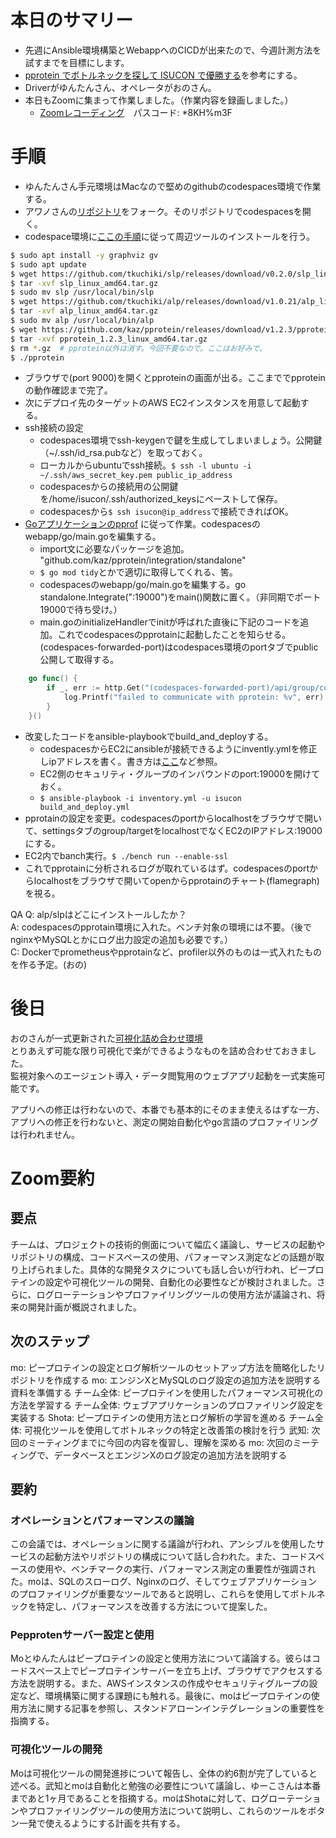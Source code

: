 # 本日のサマリー
- 先週にAnsible環境構築とWebappへのCICDが出来たので、今週計測方法を試すまでを目標にします。
- [pprotein でボトルネックを探して ISUCON で優勝する](https://zenn.dev/team_soda/articles/20231206000000)を参考にする。
- Driverがゆんたんさん、オペレータがおのさん。
- 本日もZoomに集まって作業しました。（作業内容を録画しました。）
  - [Zoomレコーディング](https://us06web.zoom.us/rec/share/VzxbzVE6ls0mo-rG78MZcCCEaHQiidavp5cNt_ZWv-zVrQGKXyBaWLxKKRLODhBf.Td85YN57K7wH-Nww)　パスコード: *8KH%m3F

# 手順
- ゆんたんさん手元環境はMacなので堅めのgithubのcodespaces環境で作業する。
- アワノさんの[リポジトリ](https://github.com/Akijin007/isucon13)をフォーク。そのリポジトリでcodespacesを開く。
- codespace環境に[ここの手順](https://zenn.dev/team_soda/articles/20231206000000#%E5%91%A8%E8%BE%BA%E3%83%84%E3%83%BC%E3%83%AB%E3%81%AE%E3%82%A4%E3%83%B3%E3%82%B9%E3%83%88%E3%83%BC%E3%83%AB)に従って周辺ツールのインストールを行う。
```bash
$ sudo apt install -y graphviz gv
$ sudo apt update
$ wget https://github.com/tkuchiki/slp/releases/download/v0.2.0/slp_linux_amd64.tar.gz
$ tar -xvf slp_linux_amd64.tar.gz
$ sudo mv slp /usr/local/bin/slp
$ wget https://github.com/tkuchiki/alp/releases/download/v1.0.21/alp_linux_amd64.tar.gz
$ tar -xvf alp_linux_amd64.tar.gz
$ sudo mv alp /usr/local/bin/alp
$ wget https://github.com/kaz/pprotein/releases/download/v1.2.3/pprotein_1.2.3_linux_amd64.tar.gz
$ tar -xvf pprotein_1.2.3_linux_amd64.tar.gz
$ rm *.gz  # pprotein以外は消す。今回不要なので。ここはお好みで。
$ ./pprotein
```
- ブラウザで(port 9000)を開くとpproteinの画面が出る。ここまででpproteinの動作確認まで完了。
- 次にデプロイ先のターゲットのAWS EC2インスタンスを用意して起動する。
- ssh接続の設定
  - codespaces環境でssh-keygenで鍵を生成してしまいましょう。公開鍵（~/.ssh/id_rsa.pubなど）を取っておく。
  - ローカルからubuntuでssh接続。`$ ssh -l ubuntu -i ~/.ssh/aws_secret_key.pem public_ip_address`
  - codespacesからの接続用の公開鍵を/home/isucon/.ssh/authorized_keysにペーストして保存。
  - codespacesから`$ ssh isucon@ip_address`で接続できればOK。
- [Goアプリケーションのpprof](https://zenn.dev/team_soda/articles/20231206000000#go%E3%82%A2%E3%83%97%E3%83%AA%E3%82%B1%E3%83%BC%E3%82%B7%E3%83%A7%E3%83%B3%E3%81%AEpprof)
に従って作業。codespacesのwebapp/go/main.goを編集する。
  - import文に必要なパッケージを追加。	"github.com/kaz/pprotein/integration/standalone"
  - `$ go mod tidy`とかで適切に取得してくれる、筈。
  - codespacesのwebapp/go/main.goを編集する。go standalone.Integrate(":19000")をmain()関数に置く。（非同期でポート19000で待ち受け。）
  - main.goのinitializeHandlerでinitが呼ばれた直後に下記のコードを追加。これでcodespacesのpprotainに起動したことを知らせる。(codespaces-forwarded-port)はcodespaces環境のportタブでpublic公開して取得する。
```go
	go func() {
		if _, err := http.Get("(codespaces-forwarded-port)/api/group/collect"); err != nil {
			log.Printf("failed to communicate with pprotein: %v", err)
		}
	}()
```
- 改変したコードをansible-playbookでbuild_and_deployする。
  - codespacesからEC2にansibleが接続できるようにinvently.ymlを修正しipアドレスを書く。書き方は[ここ](https://github.com/mo124121/isucon13-try/blob/main/ansible/inventory.yaml)など参照。
  - EC2側のセキュリティ・グループのインバウンドのport:19000を開けておく。
  - `$ ansible-playbook -i inventory.yml -u isucon build_and_deploy.yml`
- pprotainの設定を変更。codespacesのportからlocalhostをブラウザで開いて、settingsタブのgroup/targetをlocalhostでなくEC2のIPアドレス:19000にする。
- EC2内でbanch実行。`$ ./bench run --enable-ssl`
- これでpprotainに分析されるログが取れているはず。codespacesのportからlocalhostをブラウザで開いてopenからpprotainのチャート(flamegraph)を視る。

QA
Q: alp/slpはどこにインストールしたか？  
A: codespacesのpprotain環境に入れた。ベンチ対象の環境には不要。（後でnginxやMySQLとかにログ出力設定の追加も必要です。）  
C: Dockerでprometheusやpprotainなど、profiler以外のものは一式入れたものを作る予定。(おの)  

# 後日
おのさんが一式更新された[可視化詰め合わせ環境](https://github.com/mo124121/isucon-o11y)  
とりあえず可能な限り可視化で楽ができるようなものを詰め合わせておきました。  
監視対象へのエージェント導入・データ閲覧用のウェブアプリ起動を一式実施可能です。  

アプリへの修正は行わないので、本番でも基本的にそのまま使えるはずな一方、  
アプリへの修正を行わないと、測定の開始自動化やgo言語のプロファイリングは行われません。

# Zoom要約

## 要点
チームは、プロジェクトの技術的側面について幅広く議論し、サービスの起動やリポジトリの構成、コードスペースの使用、パフォーマンス測定などの話題が取り上げられました。具体的な開発タスクについても話し合いが行われ、ピープロテインの設定や可視化ツールの開発、自動化の必要性などが検討されました。さらに、ログローテーションやプロファイリングツールの使用方法が議論され、将来の開発計画が概説されました。

## 次のステップ
mo: ピープロテインの設定とログ解析ツールのセットアップ方法を簡略化したリポジトリを作成する
mo: エンジンXとMySQLのログ設定の追加方法を説明する資料を準備する
チーム全体: ピープロテインを使用したパフォーマンス可視化の方法を学習する
チーム全体: ウェブアプリケーションのプロファイリング設定を実装する
Shota: ピープロテインの使用方法とログ解析の学習を進める
チーム全体: 可視化ツールを使用してボトルネックの特定と改善策の検討を行う
武知: 次回のミーティングまでに今回の内容を復習し、理解を深める
mo: 次回のミーティングで、データベースとエンジンXのログ設定の追加方法を説明する

## 要約
### オペレーションとパフォーマンスの議論

この会議では、オペレーションに関する議論が行われ、アンシブルを使用したサービスの起動方法やリポジトリの構成について話し合われた。また、コードスペースの使用や、ベンチマークの実行、パフォーマンス測定の重要性が強調された。moは、SQLのスローログ、Nginxのログ、そしてウェブアプリケーションのプロファイリングが重要なツールであると説明し、これらを使用してボトルネックを特定し、パフォーマンスを改善する方法について提案した。

### Pepprotenサーバー設定と使用

Moとゆんたんはピープロテインの設定と使用方法について議論する。彼らはコードスペース上でピープロテインサーバーを立ち上げ、ブラウザでアクセスする方法を説明する。また、AWSインスタンスの作成やセキュリティグループの設定など、環境構築に関する課題にも触れる。最後に、moはピープロテインの使用方法に関する記事を参照し、スタンドアローンインテグレーションの重要性を指摘する。

### 可視化ツールの開発

Moは可視化ツールの開発進捗について報告し、全体の約6割が完了していると述べる。武知とmoは自動化と勉強の必要性について議論し、ゆーこさんは本番まであと1ヶ月であることを指摘する。moはShotaに対して、ログローテーションやプロファイリングツールの使用方法について説明し、これらのツールをボタン一発で使えるようにする計画を共有する。
